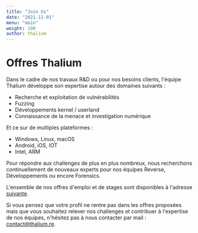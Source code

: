 ```yaml
---
title: "Join Us"
date: "2021-11-01"
menu: "main"
weight: 100
author: thalium
---
```


# Offres Thalium

Dans le cadre de nos travaux R&D ou pour nos besoins clients, l'équipe Thalium développe son expertise autour des domaines suivants :
- Recherche et exploitation de vulnérabilités
- Fuzzing
- Développements kernel / userland
- Connaissance de la menace et investigation numérique

Et ce sur de multiples plateformes :
- Windows, Linux, macOS
- Android, iOS, IOT
- Intel, ARM

Pour répondre aux challenges de plus en plus nombreux, nous recherchons continuellement de nouveaux experts pour nos équipes Reverse, Développements ou encore Forensics.

L'ensemble de nos offres d'emploi et de stages sont disponibles à l'adresse [suivante](https://jobs.thalesgroup.com/search-jobs/thalium).

Si vous pensez que votre profil ne rentre pas dans les offres proposées mais que vous souhaitez relever nos challenges et contribuer à l'expertise de nos équipes, n'hésitez pas à nous contacter par mail : [contact@thalium.re](mailto:contact@thalium.re).
